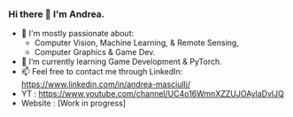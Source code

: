 ### Hi there 👋 I'm Andrea.

- 💬 I'm mostly passionate about:
    - Computer Vision, Machine Learning, & Remote Sensing,
    - Computer Graphics & Game Dev.
- 🌱 I’m currently learning Game Development & PyTorch.
- 📫 Feel free to contact me through LinkedIn: https://www.linkedin.com/in/andrea-masciulli/
- YT : https://www.youtube.com/channel/UC4o16WmnXZZUJOAylaDvlJQ
- Website : [Work in progress]




<!--
**AndreaMas/AndreaMas** is a ✨ _special_ ✨ repository because its `README.md` (this file) appears on your GitHub profile.

Here are some ideas to get you started:

- 🔭 I’m currently working on ...
- 🌱 I’m currently learning ...
- 👯 I’m looking to collaborate on ...
- 🤔 I’m looking for help with ...
- 💬 Ask me about ...
- 📫 How to reach me: ...
- 😄 Pronouns: ...
- ⚡ Fun fact: ...
-->
